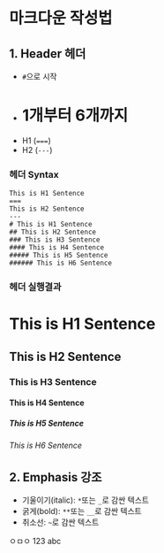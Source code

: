 # 마크다운 작성법

## 1. Header 헤더
* `#`으로 시작
* # 1개부터 6개까지
* H1 (`===`)
* H2 (`---`)
### 헤더 Syntax
    This is H1 Sentence
    ===
    This is H2 Sentence
    ---
    # This is H1 Sentence
    ## This is H2 Sentence
    ### This is H3 Sentence
    #### This is H4 Sentence
    ##### This is H5 Sentence
    ###### This is H6 Sentence
### 헤더 실행결과
# This is H1 Sentence </br>
## This is H2 Sentence </br>
### This is H3 Sentence </br>
#### This is H4 Sentence </br>
##### This is H5 Sentence </br>
###### This is H6 Sentence </br>
    
## 2. Emphasis 강조
* 기울이기(italic): `*`또는 `_`로 감싼 텍스트
* 굵게(bold): `**`또는 `__`로 감싼 텍스트
* 취소선: `~`로 감싼 텍스트

ㅇㅁㅇ
123
abc
